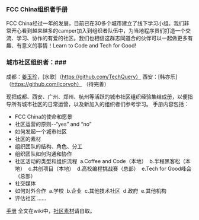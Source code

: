 ### FCC China组织者手册 
FCC China经过一年的发展，目前已在30多个城市建立了线下学习小组。我们非常开心看到越来越多的camper加入到组织者队伍中，为当地程序员们打造一个交流、学习、协作的有爱的社区。我们也相信这群志同道合的伙伴可以一起做更多有趣、有意义的事情！Learn to Code and Tech for Good!

### 城市社区组织者：###
成都：[姜玉珍](https://github.com/jiangyuzhen)，[水歌]（https://github.com/TechQuery）
西安：[韩亦乐]（https://github.com/icorvoh）
（待完善）

现把成都、西安、广州、郑州、杭州等活跃的城市社区组织经验集结成册，以便指导所有城市社区的日常运营，以及新加入的组织者们参考学习。
手册内容包括：
- FCC China的使命和愿景
- 社区运营的原则--“yes” and “no”
- 如何发起一个城市社区
- 社区的素材
- 组织团队的结构、角色、分工
- 组织团队如何沟通和协作
- 社区活动的类型和组织流程
  a.Coffee and Code（本地）
  b.半程黑客松（本地）
  c.共创项目（本地）
  d.高校编程挑战赛（总部）
  e.Tech for Good峰会（总部）
- 社交媒体
- 如何对外合作
  a.学校
  b.企业
  c.其他技术社区
  d.政府
  e.其他机构
- 评估社区
......

[手册](https://github.com/FreeCodeCampChina/local-organizers-mannual/wiki) 全文在wiki中，[社区素材](https://github.com/FreeCodeCampChina/assets)请自取。


